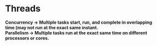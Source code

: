 # Threads
**Concurrency → Multiple tasks start, run, and complete in overlapping time (may not run at the exact same instant.<br>Parallelism → Multiple tasks run at the exact same time on different processors or cores.**
